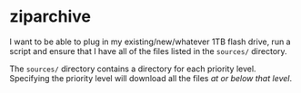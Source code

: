 # ziparchive

I want to be able to plug in my existing/new/whatever 1TB flash drive, run a script and ensure that I have all of the files listed in the `sources/` directory.

The `sources/` directory contains a directory for each priority level. Specifying the priority level will download all the files _at or below that level_.
